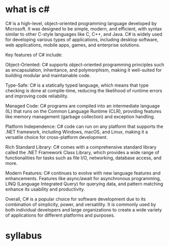 # what is c#

C#  is a high-level, object-oriented programming language developed by Microsoft. It was designed to be simple, modern, and efficient, with syntax similar to other C-style languages like C, C++, and Java. C# is widely used for developing various types of applications, including desktop software, web applications, mobile apps, games, and enterprise solutions.

Key features of C# include:

Object-Oriented: C# supports object-oriented programming principles such as encapsulation, inheritance, and polymorphism, making it well-suited for building modular and maintainable code.

Type-Safe: C# is a statically typed language, which means that type checking is done at compile-time, reducing the likelihood of runtime errors and improving code reliability.

Managed Code: C# programs are compiled into an intermediate language (IL) that runs on the Common Language Runtime (CLR), providing features like memory management (garbage collection) and exception handling.

Platform Independence: C# code can run on any platform that supports the .NET framework, including Windows, macOS, and Linux, making it a versatile choice for cross-platform development.

Rich Standard Library: C# comes with a comprehensive standard library called the .NET Framework Class Library, which provides a wide range of functionalities for tasks such as file I/O, networking, database access, and more.

Modern Features: C# continues to evolve with new language features and enhancements. Features like async/await for asynchronous programming, LINQ (Language Integrated Query) for querying data, and pattern matching enhance its usability and productivity.

Overall, C# is a popular choice for software development due to its combination of simplicity, power, and versatility. It is commonly used by both individual developers and large organizations to create a wide variety of applications for different platforms and purposes.


# syllabus






